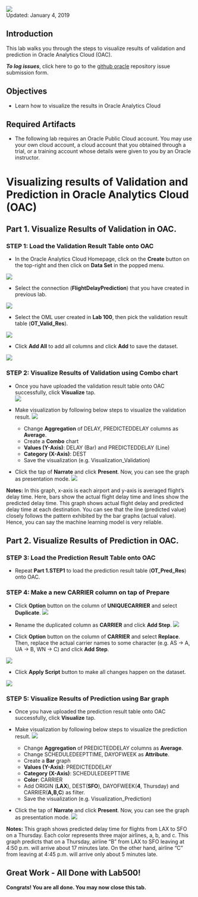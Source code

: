 ![](images/500/Picture500-lab.png)  
Updated: January 4, 2019

## Introduction
This lab walks you through the steps to visualize results of validation and prediction in Oracle Analytics Cloud (OAC).  

**_To log issues_**, click here to go to the [github oracle](https://github.com/oracle/learning-library/issues/new) repository issue submission form.

## Objectives
-   Learn how to visualize the results in Oracle Analytics Cloud

## Required Artifacts
-   The following lab requires an Oracle Public Cloud account. You may use your own cloud account, a cloud account that you obtained through a trial, or a training account whose details were given to you by an Oracle instructor.



# Visualizing results of Validation and Prediction in Oracle Analytics Cloud (OAC)

## Part 1. Visualize Results of Validation in OAC. 

### **STEP 1: Load the Validation Result Table onto OAC**

-   In the Oracle Analytics Cloud Homepage, click on the **Create** button on the top-right and then click on **Data Set** in the popped menu.

![](./images/500/Picture500-1.png)

-   Select the connection (**FlightDelayPrediction**) that you have created in previous lab.

![](./images/500/Picture500-2.png)

-   Select the OML user created in **Lab 100**, then pick the validation result table (**OT_Valid_Res**).

![](./images/500/Picture500-3.png)

-   Click **Add All** to add all columns and click **Add** to save the dataset.  

![](./images/500/Picture500-4.png)

### **STEP 2: Visualize Results of Validation using Combo chart**
-   Once you have uploaded the validation result table onto OAC successfully, click **Visualize** tap.  
![](./images/500/Picture500-5.png)

-   Make visualization by following below steps to visualize the validation result. 
![](./images/500/Picture500-6.png)
    - Change **Aggregation** of DELAY, PREDICTEDDELAY columns as **Average**.
    - Create a **Combo** chart
    - **Values (Y-Axis)**: DELAY (Bar) and PREDICTEDDELAY (Line) 
    - **Category (X-Axis)**: DEST
    - Save the visualization (e.g. Visualization_Validation) 

- Click the tap of **Narrate** and click **Present**. Now, you can see the graph as presentation mode. 
![](./images/500/Picture500-7.png)

**Notes:** In this graph, x-axis is each airport and y-axis is averaged flight’s delay time. Here, bars show the actual flight delay time and lines show the predicted delay time. This graph shows actual flight delay and predicted delay time at each destination. You can see that the line (predicted value) closely follows the pattern exhibited by the bar graphs (actual value). Hence, you can say the machine learning model is very reliable.


## Part 2. Visualize Results of Prediction in OAC. 

### **STEP 3: Load the Prediction Result Table onto OAC**

- Repeat **Part 1.STEP1** to load the prediction result table (**OT_Pred_Res**) onto OAC. 

### **STEP 4: Make a new CARRIER column on tap of Prepare**
- Click **Option** button on the column of **UNIQUECARRIER** and select **Duplicate**. 
![](./images/500/Picture500-8.png)

- Rename the duplicated column as **CARRIER** and click **Add Step**. 
![](./images/500/Picture500-9.png)

- Click **Option** button on the column of **CARRIER** and select **Replace**. Then, replace the actual carrier names to some character (e.g. AS -> A, UA -> B, WN -> C) and click **Add Step**. 

![](./images/500/Picture500-10.png)

- Click **Apply Script** button to make all changes happen on the dataset. 

![](./images/500/Picture500-11.png)

### **STEP 5: Visualize Results of Prediction using Bar graph**
-   Once you have uploaded the prediction result table onto OAC successfully, click **Visualize** tap.  

-   Make visualization by following below steps to visualize the prediction result. 
![](./images/500/Picture500-12.png)
    - Change **Aggregation** of PREDICTEDDELAY columns as **Average**.
    - Change SCHEDULEDEEPTTIME, DAYOFWEEK as **Attribute**. 
    - Create a **Bar** graph
    - **Values (Y-Axis)**: PREDICTEDDELAY
    - **Category (X-Axis)**: SCHEDULEDEEPTTIME
    - **Color**: CARRIER
    - Add ORIGIN (**LAX**), DEST(**SFO**), DAYOFWEEK(**4**, Thursday) and CARRIER(**A,B,C**) as filter. 
    - Save the visualization (e.g. Visualization_Prediction) 

- Click the tap of **Narrate** and click **Present**. Now, you can see the graph as presentation mode. 
![](./images/500/Picture500-13.png)

**Notes:** This graph shows predicted delay time for flights from LAX to SFO on a Thursday. Each color represents three major airlines, a, b, and c. This graph predicts that on a Thursday, airline “B” from LAX to SFO leaving at 4:50 p.m. will arrive about 17 minutes late. On the other hand, airline “C” from leaving at 4:45 p.m. will arrive only about 5 minutes late.



## Great Work - All Done with Lab500!
**Congrats! You are all done. You may now close this tab.**
